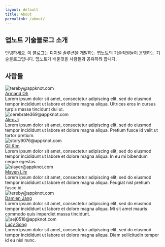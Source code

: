 ```yaml
---
layout: default
title: About
permalink: /about/
---
```

<link href="../../assets/about.css" rel="stylesheet">

앱노트 기술블로그 소개
---

안녕하세요. 이 블로그는 디지털 솔루션을 개발하는 앱노트의 기술직원들이 운영하는 기술블로그입니다. 
앱노트가 배운것을 사람들과 공유하려 합니다. 

## 사람들

<div class="member-area" >
  <div class="member-image">
    <img class="profile-image" src="../../assets/profile_armand.png"  alt="tereby@appknot.com" />
  </div>
  <div class="member-info">
    <div class="short-info">
      <span class="name"><a href="mailto:tereby@appknot.com">Armand Oh</a></span>
      <span class="sns"><a class="sns-icon facebook-icon" href="https://facebook.com/"></a></span>
    </div>
    <div class="long-info description">
      Lorem ipsum dolor sit amet, consectetur adipiscing elit, sed do eiusmod tempor incididunt ut labore et dolore magna aliqua. Ultrices eros in cursus turpis massa tincidunt dui ut.
    </div>
  </div>
</div>

<div class="member-area">
  <div class="member-image">
  <img class="profile-image" src="../../assets/profile_alex.png"  alt="cerebrate369@appknot.com" />
  </div>
  <div class="member-info">
    <div class="short-info">
      <span class="name"><a href="cerebrate369@appknot.com">Alex Ji</a></span>
      <span class="sns"><a class="sns-icon facebook-icon" href="https://facebook.com/"></a> </span>
    </div>
    <div class="long-info description">
      Lorem ipsum dolor sit amet, consectetur adipiscing elit, sed do eiusmod tempor incididunt ut labore et dolore magna aliqua. Pretium fusce id velit ut tortor pretium.
    </div>
  </div>
</div>

<div class="member-area">
  <div class="member-image">
  <img class="profile-image" src="../../assets/profile_gil.png"  alt="story9076@appknot.com" />
  </div>
  <div class="member-info">
    <div class="short-info">
      <span class="name"><a href="mailto:story9076@appknot.com">Gil Kim</a></span>
      <span class="sns"><a class="sns-icon facebook-icon" href="https://facebook.com/"></a> </span>
    </div>
    <div class="long-info description">
      Lorem ipsum dolor sit amet, consectetur adipiscing elit, sed do eiusmod tempor incididunt ut labore et dolore magna aliqua. In eu mi bibendum neque egestas.
    </div>
  </div>
</div>

<div class="member-area">
  <div class="member-image">
  <img class="profile-image" src="../../assets/profile_maven.png"  alt="slayer@appknot.com" />
  </div>
  <div class="member-info">
    <div class="short-info">
      <span class="name"><a href="mailto:slayer@appknot.com">Maven Lim</a></span>
      <span class="sns"><a class="sns-icon facebook-icon" href="https://facebook.com/"></a> </span>
    </div>
    <div class="long-info description">
      Lorem ipsum dolor sit amet, consectetur adipiscing elit, sed do eiusmod tempor incididunt ut labore et dolore magna aliqua. Feugiat nisl pretium fusce id.
    </div>
  </div>
</div>

<div class="member-area">
  <div class="member-image">
  <img class="profile-image" src="../../assets/profile_damien.png"  alt="tereby@appknot.com" />
  </div>
  <div class="member-info">
    <div class="short-info">
      <span class="name"><a href="mailto:tereby@appknot.com">Damien Jang</a></span>
      <span class="sns"><a class="sns-icon facebook-icon" href="https://facebook.com/"></a> </span>
    </div>
    <div class="long-info description">
      Lorem ipsum dolor sit amet, consectetur adipiscing elit, sed do eiusmod tempor incididunt ut labore et dolore magna aliqua. Mi sit amet mauris commodo quis imperdiet massa tincidunt.
    </div>
  </div>
</div>

<div class="member-area">
  <div class="member-image">
  <img class="profile-image" src="../../assets/profile_lucy.png"  alt="sej0518@appknot.com" />
  </div>
  <div class="member-info">
    <div class="short-info">
      <span class="name"><a href="mailto:sej0518@appknot.com">Lucy Song</a></span>
      <span class="sns"><a class="sns-icon facebook-icon" href="https://facebook.com/"></a> </span>
    </div>
    <div class="long-info description">
      Lorem ipsum dolor sit amet, consectetur adipiscing elit, sed do eiusmod tempor incididunt ut labore et dolore magna aliqua. Diam sollicitudin tempor id eu nisl nunc.
    </div>
  </div>
</div>
